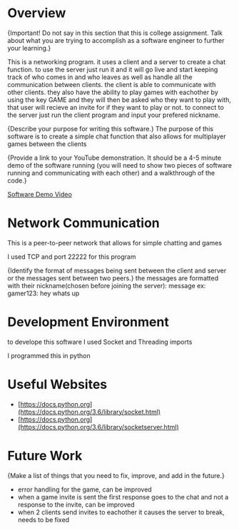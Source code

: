 # Overview

{Important!  Do not say in this section that this is college assignment.  Talk about what you are trying to accomplish as a software engineer to further your learning.}

This is a networking program. it uses a client and a server to create a chat function. to use the server just run it and it will go live and start keeping track of who comes in and
who leaves as well as handle all the communication between clients. the client is able to communicate with other clients. they also have the ability to play games with eachother
by using the key GAME and they will then be asked who they want to play with, that user will recieve an invite for if they want to play or not. to connect to the server just run 
the client program and input your prefered nickname.

{Describe your purpose for writing this software.}
The purpose of this software is to create a simple chat function that also allows for multiplayer games between the clients

{Provide a link to your YouTube demonstration.  It should be a 4-5 minute demo of the software running (you will need to show two pieces of software running and communicating with each other) and a walkthrough of the code.}

[Software Demo Video](http://youtube.link.goes.here)

# Network Communication

This is a peer-to-peer network that allows for simple chatting and games


I used TCP and port 22222 for this program

{Identify the format of messages being sent between the client and server or the messages sent between two peers.}
the messages are formatted with their nickname(chosen before joining the server): message
ex: gamer123: hey whats up

# Development Environment

to develope this software I used Socket and Threading imports

I programmed this in python

# Useful Websites

* [https://docs.python.org](https://docs.python.org/3.6/library/socket.html)
* [https://docs.python.org](https://docs.python.org/3.6/library/socketserver.html)

# Future Work

{Make a list of things that you need to fix, improve, and add in the future.}
* error handling for the game, can be improved
* when a game invite is sent the first response goes to the chat and not a response to the invite, can be improved
* when 2 clients send invites to eachother it causes the server to break, needs to be fixed
